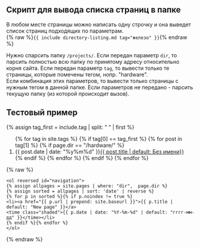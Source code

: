 ## Скрипт для вывода списка страниц в папке
В любом месте страницы можно написать одну строчку и она выведет список страниц подходящих по параметрам.  
{% raw %}```{{ include directory-listing.md tag="железо" }}```{% endraw %}

Нужно спарсить папку ```/projects/```.
Если передан параметр ```dir```, то парсить полностью всю папку по принятому адресу относительно корня сайта.
Если передан параметр ```tag```, то вывести только те страницы, которые помечены тегом, нопр. "hardware".  
Если комбинация этих параметров, то вывести только страницы с нужным тегом в  данной папке.
Если параметров не передано - парсить текущую папку (из которой происходит вызов).

## Тестовый пример


{% assign tag_first = include.tag | split: " " | first %}
<ol reversed>
{% for tag in site.tags %}
  {% if tag[0] == tag_first %}
    {% for post in tag[1] %}
      {% if page.dir == "/hardware/" %}
        <li>{{ post.date | date: "%y%m%d" }}<a href="{{ post.url | prepend: site.baseurl }}">{{ post.title | default: Без имени}}</a></li>
      {% endif %}
    {% endfor %}
  {% endif %}
{% endfor %}
</ol>


{% raw %}
``` 
<ol reversed id="navigation">
{% assign allpages = site.pages | where: "dir",  page.dir %}
{% assign sorted = allpages | sort: 'date' | reverse %}
{% for p in sorted %}{% if p.noindex != true %}
<li><a href="{{ p.url | prepend: site.baseurl }}">{{ p.title | default: "New page" }}</a> 
<time class="shaded">{{ p.date | date: "%Y-%m-%d" | default: "гггг-мм-дд" }}</time></li>
{% endif %}{% endfor %}
</ol>
```
{% endraw %}
